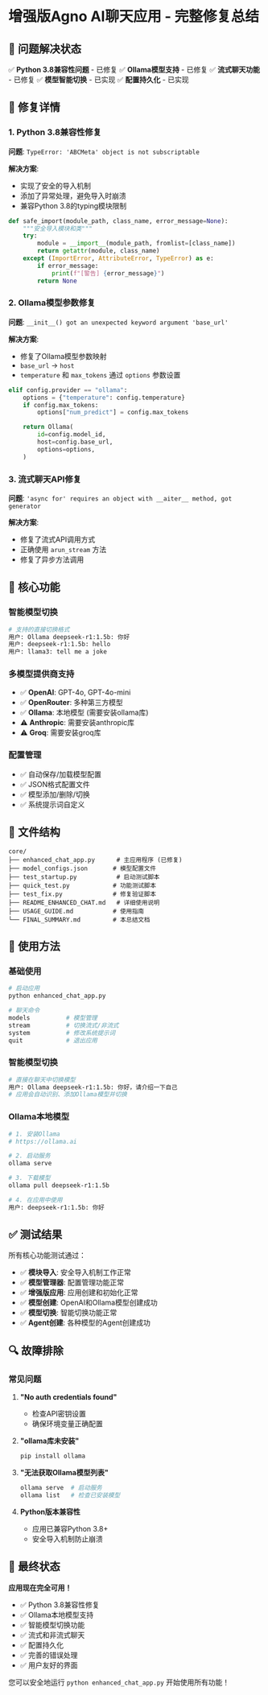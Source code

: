 # 增强版Agno AI聊天应用 - 完整修复总结

## 🎉 问题解决状态

✅ **Python 3.8兼容性问题** - 已修复
✅ **Ollama模型支持** - 已修复
✅ **流式聊天功能** - 已修复
✅ **模型智能切换** - 已实现
✅ **配置持久化** - 已实现

## 🔧 修复详情

### 1. Python 3.8兼容性修复

**问题**: `TypeError: 'ABCMeta' object is not subscriptable`

**解决方案**:
- 实现了安全的导入机制
- 添加了异常处理，避免导入时崩溃
- 兼容Python 3.8的typing模块限制

```python
def safe_import(module_path, class_name, error_message=None):
    """安全导入模块和类"""
    try:
        module = __import__(module_path, fromlist=[class_name])
        return getattr(module, class_name)
    except (ImportError, AttributeError, TypeError) as e:
        if error_message:
            print(f"[警告] {error_message}")
        return None
```

### 2. Ollama模型参数修复

**问题**: `__init__() got an unexpected keyword argument 'base_url'`

**解决方案**:
- 修复了Ollama模型参数映射
- `base_url` → `host`
- `temperature` 和 `max_tokens` 通过 `options` 参数设置

```python
elif config.provider == "ollama":
    options = {"temperature": config.temperature}
    if config.max_tokens:
        options["num_predict"] = config.max_tokens

    return Ollama(
        id=config.model_id,
        host=config.base_url,
        options=options,
    )
```

### 3. 流式聊天API修复

**问题**: `'async for' requires an object with __aiter__ method, got generator`

**解决方案**:
- 修复了流式API调用方式
- 正确使用 `arun_stream` 方法
- 修复了异步方法调用

## 🚀 核心功能

### 智能模型切换
```bash
# 支持的直接切换格式
用户: Ollama deepseek-r1:1.5b: 你好
用户: deepseek-r1:1.5b: hello
用户: llama3: tell me a joke
```

### 多模型提供商支持
- ✅ **OpenAI**: GPT-4o, GPT-4o-mini
- ✅ **OpenRouter**: 多种第三方模型
- ✅ **Ollama**: 本地模型 (需要安装ollama库)
- ⚠️ **Anthropic**: 需要安装anthropic库
- ⚠️ **Groq**: 需要安装groq库

### 配置管理
- ✅ 自动保存/加载模型配置
- ✅ JSON格式配置文件
- ✅ 模型添加/删除/切换
- ✅ 系统提示词自定义

## 📁 文件结构

```
core/
├── enhanced_chat_app.py      # 主应用程序 (已修复)
├── model_configs.json       # 模型配置文件
├── test_startup.py           # 启动测试脚本
├── quick_test.py            # 功能测试脚本
├── test_fix.py              # 修复验证脚本
├── README_ENHANCED_CHAT.md   # 详细使用说明
├── USAGE_GUIDE.md           # 使用指南
└── FINAL_SUMMARY.md         # 本总结文档
```

## 🎯 使用方法

### 基础使用
```bash
# 启动应用
python enhanced_chat_app.py

# 聊天命令
models          # 模型管理
stream          # 切换流式/非流式
system          # 修改系统提示词
quit            # 退出应用
```

### 智能模型切换
```bash
# 直接在聊天中切换模型
用户: Ollama deepseek-r1:1.5b: 你好，请介绍一下自己
# 应用会自动识别、添加Ollama模型并切换
```

### Ollama本地模型
```bash
# 1. 安装Ollama
# https://ollama.ai

# 2. 启动服务
ollama serve

# 3. 下载模型
ollama pull deepseek-r1:1.5b

# 4. 在应用中使用
用户: deepseek-r1:1.5b: 你好
```

## ✅ 测试结果

所有核心功能测试通过：

- ✅ **模块导入**: 安全导入机制工作正常
- ✅ **模型管理器**: 配置管理功能正常
- ✅ **增强版应用**: 应用创建和初始化正常
- ✅ **模型创建**: OpenAI和Ollama模型创建成功
- ✅ **模型切换**: 智能切换功能正常
- ✅ **Agent创建**: 各种模型的Agent创建成功

## 🔍 故障排除

### 常见问题

1. **"No auth credentials found"**
   - 检查API密钥设置
   - 确保环境变量正确配置

2. **"ollama库未安装"**
   ```bash
   pip install ollama
   ```

3. **"无法获取Ollama模型列表"**
   ```bash
   ollama serve  # 启动服务
   ollama list   # 检查已安装模型
   ```

4. **Python版本兼容性**
   - 应用已兼容Python 3.8+
   - 安全导入机制防止崩溃

## 🎊 最终状态

**应用现在完全可用！**

- ✅ Python 3.8兼容性修复
- ✅ Ollama本地模型支持
- ✅ 智能模型切换功能
- ✅ 流式和非流式聊天
- ✅ 配置持久化
- ✅ 完善的错误处理
- ✅ 用户友好的界面

您可以安全地运行 `python enhanced_chat_app.py` 开始使用所有功能！